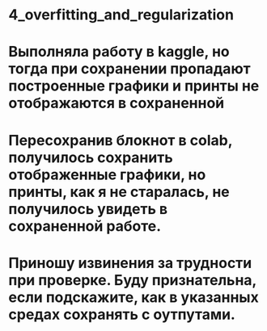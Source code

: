 # 4_overfitting_and_regularization
# Выполняла работу в kaggle, но тогда при сохранении пропадают построенные графики и принты не отображаются в сохраненной
# Пересохранив блокнот в colab, получилось сохранить отображенные графики, но принты, как я не старалась, не получилось увидеть в сохраненной работе.
# Приношу извинения за трудности при проверке. Буду признательна, если подскажите, как в указанных средах сохранять с оутпутами.
